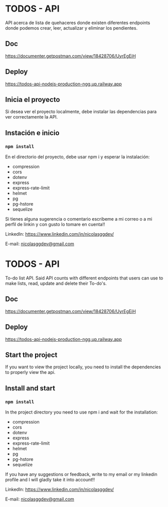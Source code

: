 # TODOS - API

API acerca de lista de quehaceres donde existen diferentes endpoints donde podemos crear, leer, actualizar y eliminar los pendientes.

## Doc

https://documenter.getpostman.com/view/18428706/UyrEgEiH

## Deploy

https://todos-api-nodejs-production-ngg.up.railway.app

## Inicia el proyecto

Si desea ver el proyecto localmente, debe instalar las dependencias para ver correctamente la API.

## Instación e inicio

### `npm install`

En el directorio del proyecto, debe usar npm i y esperar la instalación:

<ul>
  <li>compression</li>
  <li>cors</li>
  <li>dotenv</li>
  <li>express</li>
  <li>express-rate-limit</li>
  <li>helmet</li>
  <li>pg</li>
  <li>pg-hstore</li>
  <li>sequelize</li>
</ul>

Si tienes alguna sugerencia o comentario escribeme a mi correo o a mi perfil de linkin y con gusto lo tomare en cuenta!!

LinkedIn: https://www.linkedin.com/in/nicolasggdev/

E-mail: nicolasggdev@gmail.com

# TODOS - API

To-do list API. Said API counts with different endpoints that users can use to make lists, read, update and delete their To-do's.

## Doc

https://documenter.getpostman.com/view/18428706/UyrEgEiH

## Deploy

https://todos-api-nodejs-production-ngg.up.railway.app

## Start the project

If you want to view the project locally, you need to install the dependencies to properly view the api.

## Install and start

### `npm install`

In the project directory you need to use npm i and wait for the installation:

<ul>
  <li>compression</li>
  <li>cors</li>
  <li>dotenv</li>
  <li>express</li>
  <li>express-rate-limit</li>
  <li>helmet</li>
  <li>pg</li>
  <li>pg-hstore</li>
  <li>sequelize</li>
</ul>

If you have any suggestions or feedback, write to my email or my linkedin profile and I will gladly take it into account!!

LinkedIn: https://www.linkedin.com/in/nicolasggdev/

E-mail: nicolasggdev@gmail.com
